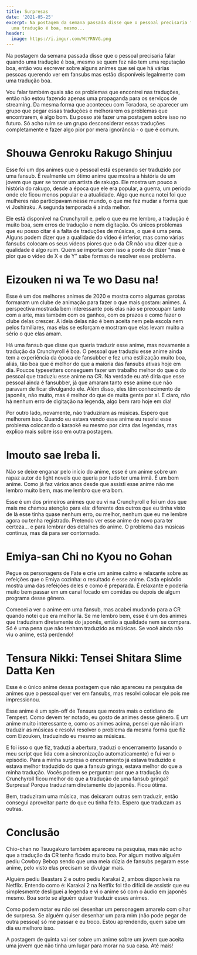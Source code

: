```yaml
---
title: Surpresas
date: '2021-05-25'
excerpt: Na postagem da semana passada disse que o pessoal precisaria falar quando
  uma tradução é boa, mesmo...
header:
  image: https://i.imgur.com/WtYRNVG.png
---
```




Na postagem da semana passada disse que o pessoal precisaria falar quando uma tradução é boa, mesmo se quem fez não tem uma reputação boa, então vou escrever sobre alguns animes que sei que há várias pessoas querendo ver em fansubs mas estão disponíveis legalmente com uma tradução boa.

Vou falar também quais são os problemas que encontrei nas traduções, então não estou fazendo apenas uma propaganda para os serviços de streaming. Da mesma forma que aconteceu com Toradora, se aparecer um grupo que pegar essas traduções e melhorarem os problemas que encontrarem, é algo bom. Eu posso até fazer uma postagem sobre isso no futuro. Só acho ruim se um grupo desconsiderar essas traduções completamente e fazer algo pior por mera ignorância - o que é comum.

# Shouwa Genroku Rakugo Shinjuu

Esse foi um dos animes que o pessoal está esperando ser traduzido por uma fansub. É realmente um ótimo anime que mostra a história de um jovem que quer se tornar um artista de rakugo. Ele mostra um pouco a história do rakugo, desde a época que ele era popular, a guerra, um período onde ele ficou menos popular e a atualidade. Algo que nunca notei foi que mulheres não participavam nesse mundo, o que me fez mudar a forma que vi Joshiraku. A segunda temporada é ainda melhor.

Ele está disponível na Crunchyroll e, pelo o que eu me lembro, a tradução é muito boa, sem erros de tradução e nem digitação. Os únicos problemas que eu posso citar é a falta de traduções de músicas, o que é uma pena. Alguns podem dizer que a qualidade do vídeo é inferior, mas como várias fansubs colocam os seus vídeos piores que o da CR não vou dizer que a qualidade é algo ruim. Quem se importa com isso a ponto de dizer "mas é pior que o vídeo de X e de Y" sabe formas de resolver esse problema.

# Eizouken ni wa Te wo Dasu na!

Esse é um dos melhores animes de 2020 e mostra como algumas garotas formaram um clube de animação para fazer o que mais gostam: animes. A perspectiva mostrada bem interessante pois elas não se preocupam tanto com a arte, mas também com os ganhos, com os prazos e como fazer o clube delas crescer. A ideia delas não é bem aceita nem pela escola nem pelos familiares, mas elas se esforçam e mostram que elas levam muito a sério o que elas amam.

Há uma fansub que disse que queria traduzir esse anime, mas novamente a tradução da Crunchyroll é boa. O pessoal que traduziu esse anime ainda tem a experiência da época de fansubber e fez uma estilização muito boa, aliás, tão boa que é melhor do que a maioria das fansubs ativas hoje em dia. Poucos typesetters conseguem fazer um trabalho melhor do que o do pessoal que traduziu esse anime na CR. Na verdade eu até diria que esse pessoal ainda é fansubber, já que amaram tanto esse anime que não paravam de ficar divulgando ele. Além disso, eles têm conhecimento de japonês, não muito, mas é melhor do que de muita gente por aí. E claro, não há nenhum erro de digitação na legenda, algo bem raro hoje em dia!

Por outro lado, novamente, não traduziram as músicas. Espero que melhorem isso. Quando eu estava vendo esse anime eu resolvi esse problema colocando o karaokê eu mesmo por cima das legendas, mas explico mais sobre isso em outra postagem.

# Imouto sae Ireba Ii.

Não se deixe enganar pelo início do anime, esse é um anime sobre um rapaz autor de light novels que queria por tudo ter uma irmã. É um bom anime. Como já faz vários anos desde que assisti esse anime não me lembro muito bem, mas me lembro que era bom.

Esse é um dos primeiros animes que eu vi na Crunchyroll e foi um dos que mais me chamou atenção para ela: diferente dos outros que eu tinha visto de lá esse tinha quase nenhum erro, ou melhor, nenhum que eu me lembre agora ou tenha registrado. Pretendo ver esse anime de novo para ter certeza… e para lembrar dos detalhes do anime. O problema das músicas continua, mas dá para ser contornado.

# Emiya-san Chi no Kyou no Gohan

Pegue os personagens de Fate e crie um anime calmo e relaxante sobre as refeições que o Emiya cozinha: o resultado é esse anime. Cada episódio mostra uma das refeições deles e como é preparada. É relaxante e poderia muito bem passar em um canal focado em comidas ou depois de algum programa desse gênero.

Comecei a ver o anime em uma fansub, mas acabei mudando para a CR quando notei que era melhor lá. Se me lembro bem, esse é um dos animes que traduziram diretamente do japonês, então a qualidade nem se compara. Só é uma pena que não tenham traduzido as músicas. Se você ainda não viu o anime, está perdendo!

# Tensura Nikki: Tensei Shitara Slime Datta Ken

Esse é o único anime dessa postagem que não apareceu na pesquisa de animes que o pessoal quer ver em fansubs, mas resolvi colocar ele pois me impressionou.

Esse anime é um spin-off de Tensura que mostra mais o cotidiano de Tempest. Como devem ter notado, eu gosto de animes desse gênero. É um anime muito interessante e, como os animes acima, pensei que não iriam traduzir as músicas e resolvi resolver o problema da mesma forma que fiz com Eizouken, traduzindo eu mesmo as músicas.

E foi isso o que fiz, traduzi a abertura, traduzi o encerramento (usando o meu script que lida com a sincronização automaticamente) e fui ver o episódio. Para a minha surpresa o encerramento já estava traduzido e estava melhor traduzido do que a fansub gringa, estava melhor do que a minha tradução. Vocês podem se perguntar: por que a tradução da Crunchyroll ficou melhor do que a tradução de uma fansub gringa? Surpresa! Porque traduziram diretamente do japonês. Ficou ótima.

Bem, traduziram uma música, mas deixaram outras sem traduzir, então consegui aproveitar parte do que eu tinha feito. Espero que traduzam as outras.

# Conclusão

Chio-chan no Tsuugakuro também apareceu na pesquisa, mas não acho que a tradução da CR tenha ficado muito boa. Por algum motivo alguém pediu Cowboy Bebop sendo que uma meia dúzia de fansubs pegaram esse anime, pelo visto elas precisam se divulgar mais.

Alguém pediu Beastars 2 e outro pediu Karakai 2, ambos disponíveis na Netflix. Entendo como é: Karakai 2 na Netflix foi tão difícil de assistir que eu simplesmente desliguei a legenda e vi o anime só com o áudio em japonês mesmo. Boa sorte se alguém quiser traduzir esses animes.

Como podem notar eu não sei desenhar um personagem amarelo com olhar de surpresa. Se alguém quiser desenhar um para mim (não pode pegar de outra pessoa) só me passar e eu troco. Estou aprendendo, quem sabe um dia eu melhoro isso.

A postagem de quinta vai ser sobre um anime sobre um jovem que aceita uma jovem que não tinha um lugar para morar na sua casa. Até mais!